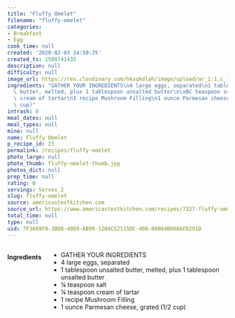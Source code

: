 ```yaml
---
title: "Fluffy Omelet"
filename: "fluffy-omelet"
categories:
- Breakfast
- Egg
cook_time: null
created: '2020-02-03 14:50:35'
created_ts: 1580741435
description: null
difficulty: null
image_url: https://res.cloudinary.com/hksqkdlah/image/upload/ar_1:1,c_fill,dpr_2.0,f_auto,fl_lossy.progressive.strip_profile,g_faces:auto,q_auto:low,w_344/20178_sfs-fluffy-omelets-mushroom-filling-2
ingredients: "GATHER YOUR INGREDIENTS\n4 large eggs, separated\n1 tablespoon unsalted\
  \ butter, melted, plus 1 tablespoon unsalted butter\n\xBC teaspoon salt\n\xBC teaspoon\
  \ cream of tartar\n1 recipe Mushroom Filling\n1 ounce Parmesan cheese, grated (1/2\
  \ cup)"
intrash: 0
meal_dates: null
meal_types: null
mine: null
name: Fluffy Omelet
p_recipe_id: 23
permalink: /recipes/fluffy-omelet
photo_large: null
photo_thumb: fluffy-omelet-thumb.jpg
photos_dict: null
prep_time: null
rating: 0
servings: Serves 2
slug: fluffy-omelet
source: americastestkitchen.com
source_url: https://www.americastestkitchen.com/recipes/7327-fluffy-omelet
total_time: null
type: null
uid: 7F1689F8-3BD8-40D9-AB99-1204CE2115DC-408-00004BD68AFD291D
---
```

<div class="large-8 medium-7 columns" id="writeup">	</div><!-- #writeup -->
</div><!-- #row-one -->
<div class="row" id="row-two">	<div class="medium-4 small-5 columns" id="ingredients"><h4>Ingredients</h4><div class="box box-ingredients content"><ul>
<li>GATHER YOUR INGREDIENTS</li>
<li>4 large eggs, separated</li>
<li>1 tablespoon unsalted butter, melted, plus 1 tablespoon unsalted butter</li>
<li>¼ teaspoon salt</li>
<li>¼ teaspoon cream of tartar</li>
<li>1 recipe Mushroom Filling</li>
<li>1 ounce Parmesan cheese, grated (1/2 cup)</li>
</ul>
</div>	</div>	<div class="medium-6 small-7 columns" id="directions">	</div>